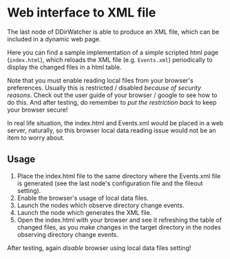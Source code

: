 # Web interface to XML file

The last node of DDirWatcher is able to produce an XML file, which can be included in a dynamic web page. 

Here you can find a sample implementation of a simple scripted html page (`index.html`), which reloads the XML file (e.g. `Events.xml`) periodically to display the changed files in a html table.

Note that you must enable reading local files from your browser's preferences. Usually this is restricted / disabled *because of security reasons*. Check out the user guide of your browser / google to see how to do this. And after testing, do remember to *put the restriction back* to keep your browser secure!

In real life situation, the index.html and Events.xml would be placed in a web server, naturally, so this browser local data reading issue would not be an item to worry about.

## Usage

1. Place the index.html file to the same directory where the Events.xml file is generated (see the last node's configuration file and the fileout setting).
2. Enable the browser's usage of local data files.
3. Launch the nodes which observe directory change events.
4. Launch the node which generates the XML file.
5. Open the index.html with your browser and see it refreshing the table of changed files, as  you make changes in the target directory in the nodes observing directory change events.

After testing, again *disable* browser using local data files setting!
